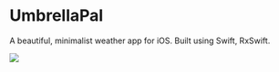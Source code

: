 # UmbrellaPal
A beautiful, minimalist weather app for iOS. Built using Swift, RxSwift.

![](demoGif.gif)

